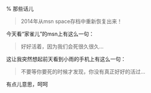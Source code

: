 % 那些话儿

> 2014年从msn space存档中重新恢复出来！

 今天看“家雀儿”的msn上有这么一句：

>好好活着，因为我们会死很久很久...

 这让我突然想起前天看到小雨的手机上有这么一句：

> 不要等你要死的时候才发现，你没有真正好好的活过...

有点儿意思，呵呵   

